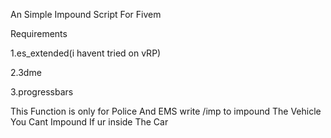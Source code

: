 An Simple Impound Script For Fivem

Requirements 


1.es_extended(i havent tried on vRP)


2.3dme


3.progressbars



This Function is only for Police And EMS
write /imp to impound The Vehicle
You Cant Impound If ur inside The Car
